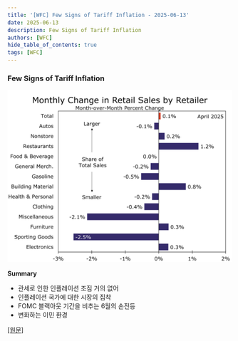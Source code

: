 ```yaml
---
title: '[WFC] Few Signs of Tariff Inflation - 2025-06-13'
date: 2025-06-13
description: Few Signs of Tariff Inflation
authors: [WFC]
hide_table_of_contents: true
tags: [WFC]
---
```


### Few Signs of Tariff Inflation

![thumbnail](./250613.svg)

<!-- truncate -->

**Summary**

- 관세로 인한 인플레이션 조짐 거의 없어
- 인플레이션 국가에 대한 시장의 집착
- FOMC 블랙아웃 기간을 비추는 6월의 손전등
- 변화하는 이민 환경

[[원문]](https://wellsfargo.bluematrix.com/links2/html/df38454a-344f-42d4-938f-3034b6f0cbf2)
